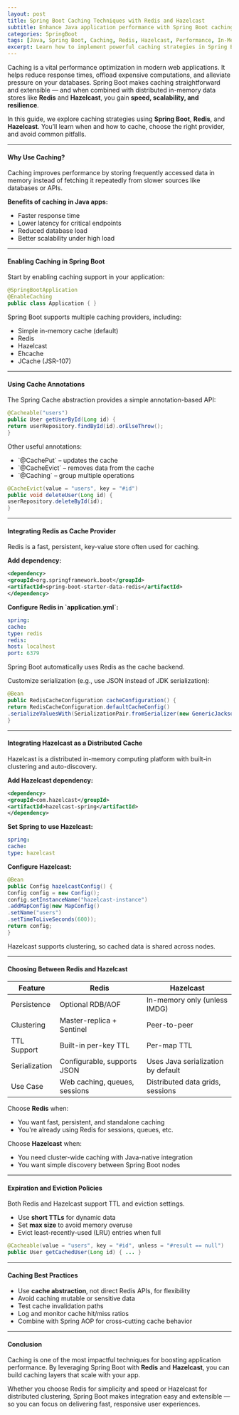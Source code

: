```yaml
---
layout: post
title: Spring Boot Caching Techniques with Redis and Hazelcast
subtitle: Enhance Java application performance with Spring Boot caching using Redis and Hazelcast
categories: SpringBoot
tags: [Java, Spring Boot, Caching, Redis, Hazelcast, Performance, In-Memory]
excerpt: Learn how to implement powerful caching strategies in Spring Boot using Redis and Hazelcast. Improve performance, reduce database load, and build responsive Java applications.
---
```

Caching is a vital performance optimization in modern web applications. It helps reduce response times, offload expensive computations, and alleviate pressure on your databases. Spring Boot makes caching straightforward and extensible — and when combined with distributed in-memory data stores like **Redis** and **Hazelcast**, you gain **speed, scalability, and resilience**.

In this guide, we explore caching strategies using **Spring Boot**, **Redis**, and **Hazelcast**. You’ll learn when and how to cache, choose the right provider, and avoid common pitfalls.

---

#### Why Use Caching?

Caching improves performance by storing frequently accessed data in memory instead of fetching it repeatedly from slower sources like databases or APIs.

**Benefits of caching in Java apps:**
- Faster response time
- Lower latency for critical endpoints
- Reduced database load
- Better scalability under high load

---

#### Enabling Caching in Spring Boot

Start by enabling caching support in your application:

```java
@SpringBootApplication
@EnableCaching
public class Application { }
```

Spring Boot supports multiple caching providers, including:
- Simple in-memory cache (default)
- Redis
- Hazelcast
- Ehcache
- JCache (JSR-107)

---

#### Using Cache Annotations

The Spring Cache abstraction provides a simple annotation-based API:

```java
@Cacheable("users")
public User getUserById(Long id) {
return userRepository.findById(id).orElseThrow();
}
```

Other useful annotations:
- &#96;@CachePut&#96; – updates the cache
- &#96;@CacheEvict&#96; – removes data from the cache
- &#96;@Caching&#96; – group multiple operations

```java
@CacheEvict(value = "users", key = "#id")
public void deleteUser(Long id) {
userRepository.deleteById(id);
}
```

---

#### Integrating Redis as Cache Provider

Redis is a fast, persistent, key-value store often used for caching.

**Add dependency:**

```xml
<dependency>
<groupId>org.springframework.boot</groupId>
<artifactId>spring-boot-starter-data-redis</artifactId>
</dependency>
```

**Configure Redis in &#96;application.yml&#96;:**

```yml
spring:
cache:
type: redis
redis:
host: localhost
port: 6379
```

Spring Boot automatically uses Redis as the cache backend.

Customize serialization (e.g., use JSON instead of JDK serialization):

```java
@Bean
public RedisCacheConfiguration cacheConfiguration() {
return RedisCacheConfiguration.defaultCacheConfig()
.serializeValuesWith(SerializationPair.fromSerializer(new GenericJackson2JsonRedisSerializer()));
}
```

---

#### Integrating Hazelcast as a Distributed Cache

Hazelcast is a distributed in-memory computing platform with built-in clustering and auto-discovery.

**Add Hazelcast dependency:**

```xml
<dependency>
<groupId>com.hazelcast</groupId>
<artifactId>hazelcast-spring</artifactId>
</dependency>
```

**Set Spring to use Hazelcast:**

```yml
spring:
cache:
type: hazelcast
```

**Configure Hazelcast:**

```java
@Bean
public Config hazelcastConfig() {
Config config = new Config();
config.setInstanceName("hazelcast-instance")
.addMapConfig(new MapConfig()
.setName("users")
.setTimeToLiveSeconds(600));
return config;
}
```

Hazelcast supports clustering, so cached data is shared across nodes.

---

#### Choosing Between Redis and Hazelcast

| Feature         | Redis                          | Hazelcast                      |
|------------------|--------------------------------|--------------------------------|
| Persistence      | Optional RDB/AOF              | In-memory only (unless IMDG)  |
| Clustering       | Master-replica + Sentinel     | Peer-to-peer                   |
| TTL Support      | Built-in per-key TTL          | Per-map TTL                    |
| Serialization    | Configurable, supports JSON   | Uses Java serialization by default |
| Use Case         | Web caching, queues, sessions | Distributed data grids, sessions |

Choose **Redis** when:
- You want fast, persistent, and standalone caching
- You're already using Redis for sessions, queues, etc.

Choose **Hazelcast** when:
- You need cluster-wide caching with Java-native integration
- You want simple discovery between Spring Boot nodes

---

#### Expiration and Eviction Policies

Both Redis and Hazelcast support TTL and eviction settings.

- Use **short TTLs** for dynamic data
- Set **max size** to avoid memory overuse
- Evict least-recently-used (LRU) entries when full

```java
@Cacheable(value = "users", key = "#id", unless = "#result == null")
public User getCachedUser(Long id) { ... }
```

---

#### Caching Best Practices

- Use **cache abstraction**, not direct Redis APIs, for flexibility
- Avoid caching mutable or sensitive data
- Test cache invalidation paths
- Log and monitor cache hit/miss ratios
- Combine with Spring AOP for cross-cutting cache behavior

---

#### Conclusion

Caching is one of the most impactful techniques for boosting application performance. By leveraging Spring Boot with **Redis** and **Hazelcast**, you can build caching layers that scale with your app.

Whether you choose Redis for simplicity and speed or Hazelcast for distributed clustering, Spring Boot makes integration easy and extensible — so you can focus on delivering fast, responsive user experiences.
